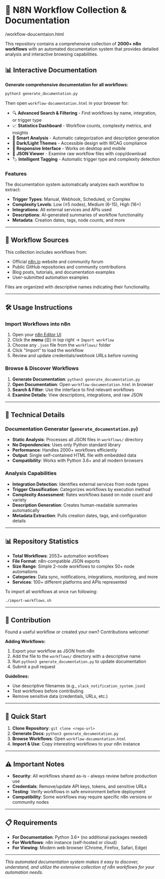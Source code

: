 # 🧠 N8N Workflow Collection & Documentation

/workflow-doucemtaion.html

This repository contains a comprehensive collection of **2000+ n8n workflows** with an automated documentation system that provides detailed analysis and interactive browsing capabilities.

## 📊 Interactive Documentation

**Generate comprehensive documentation for all workflows:**

```bash
python3 generate_documentation.py
```

Then open `workflow-documentation.html` in your browser for:

- 🔍 **Advanced Search & Filtering** - Find workflows by name, integration, or trigger type
- 📈 **Statistics Dashboard** - Workflow counts, complexity metrics, and insights  
- 🎯 **Smart Analysis** - Automatic categorization and description generation
- 🌙 **Dark/Light Themes** - Accessible design with WCAG compliance
- 📱 **Responsive Interface** - Works on desktop and mobile
- 📄 **JSON Viewer** - Examine raw workflow files with copy/download
- 🏷️ **Intelligent Tagging** - Automatic trigger type and complexity detection

### Features

The documentation system automatically analyzes each workflow to extract:
- **Trigger Types**: Manual, Webhook, Scheduled, or Complex
- **Complexity Levels**: Low (≤5 nodes), Medium (6-15), High (16+)
- **Integrations**: All external services and APIs used
- **Descriptions**: AI-generated summaries of workflow functionality
- **Metadata**: Creation dates, tags, node counts, and more

---

## 📂 Workflow Sources

This collection includes workflows from:

* Official [n8n.io](https://n8n.io) website and community forum
* Public GitHub repositories and community contributions
* Blog posts, tutorials, and documentation examples
* User-submitted automation examples

Files are organized with descriptive names indicating their functionality.

---

## 🛠 Usage Instructions

### Import Workflows into n8n

1. Open your [n8n Editor UI](https://docs.n8n.io/hosting/editor-ui/)
2. Click the **menu** (☰) in top right → `Import workflow`
3. Choose any `.json` file from the `workflows/` folder
4. Click "Import" to load the workflow
5. Review and update credentials/webhook URLs before running

### Browse & Discover Workflows

1. **Generate Documentation**: `python3 generate_documentation.py`
2. **Open Documentation**: Open `workflow-documentation.html` in browser
3. **Search & Filter**: Use the interface to find relevant workflows
4. **Examine Details**: View descriptions, integrations, and raw JSON

---

## 🔧 Technical Details

### Documentation Generator (`generate_documentation.py`)

- **Static Analysis**: Processes all JSON files in `workflows/` directory
- **No Dependencies**: Uses only Python standard library
- **Performance**: Handles 2000+ workflows efficiently  
- **Output**: Single self-contained HTML file with embedded data
- **Compatibility**: Works with Python 3.6+ and all modern browsers

### Analysis Capabilities

- **Integration Detection**: Identifies external services from node types
- **Trigger Classification**: Categorizes workflows by execution method
- **Complexity Assessment**: Rates workflows based on node count and variety
- **Description Generation**: Creates human-readable summaries automatically
- **Metadata Extraction**: Pulls creation dates, tags, and configuration details

---

## 📊 Repository Statistics

- **Total Workflows**: 2053+ automation workflows
- **File Format**: n8n-compatible JSON exports
- **Size Range**: Simple 2-node workflows to complex 50+ node automations
- **Categories**: Data sync, notifications, integrations, monitoring, and more
- **Services**: 100+ different platforms and APIs represented

To import all workflows at once run following:

`./import-workflows.sh`

---

## 🤝 Contribution

Found a useful workflow or created your own? Contributions welcome!

**Adding Workflows:**
1. Export your workflow as JSON from n8n
2. Add the file to the `workflows/` directory with a descriptive name
3. Run `python3 generate_documentation.py` to update documentation
4. Submit a pull request

**Guidelines:**
- Use descriptive filenames (e.g., `slack_notification_system.json`)
- Test workflows before contributing
- Remove sensitive data (credentials, URLs, etc.)

---

## 🚀 Quick Start

1. **Clone Repository**: `git clone <repo-url>`
2. **Generate Docs**: `python3 generate_documentation.py`  
3. **Browse Workflows**: Open `workflow-documentation.html`
4. **Import & Use**: Copy interesting workflows to your n8n instance

---

## ⚠️ Important Notes

- **Security**: All workflows shared as-is - always review before production use
- **Credentials**: Remove/update API keys, tokens, and sensitive URLs
- **Testing**: Verify workflows in safe environment before deployment
- **Compatibility**: Some workflows may require specific n8n versions or community nodes

---

## 📋 Requirements

- **For Documentation**: Python 3.6+ (no additional packages needed)
- **For Workflows**: n8n instance (self-hosted or cloud)
- **For Viewing**: Modern web browser (Chrome, Firefox, Safari, Edge)

---

*This automated documentation system makes it easy to discover, understand, and utilize the extensive collection of n8n workflows for your automation needs.*
